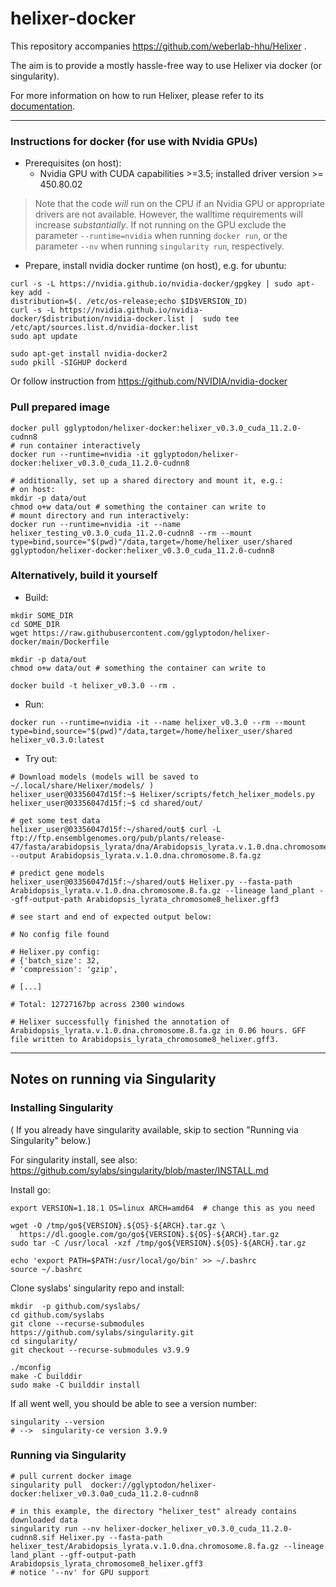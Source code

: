 # helixer-docker

This repository accompanies https://github.com/weberlab-hhu/Helixer .

The aim is to provide a mostly hassle-free way to use Helixer via docker (or singularity).

For more information on how to run Helixer, please refer to its [documentation](https://github.com/weberlab-hhu/Helixer).

--------

### Instructions for docker (for use with Nvidia GPUs) ###

- Prerequisites (on host):
  - Nvidia GPU with CUDA capabilities >=3.5; installed driver version >= 450.80.02 
  
> Note that the code _will_ run on the CPU if an Nvidia GPU or appropriate drivers are not available.
> However, the walltime requirements will increase _substantially_. If not running on the GPU
> exclude the parameter `--runtime=nvidia` when running `docker run`, or the parameter `--nv` when
> running `singularity run`, respectively.

- Prepare, install nvidia docker runtime (on host), e.g. for ubuntu:
```
curl -s -L https://nvidia.github.io/nvidia-docker/gpgkey | sudo apt-key add -
distribution=$(. /etc/os-release;echo $ID$VERSION_ID)
curl -s -L https://nvidia.github.io/nvidia-docker/$distribution/nvidia-docker.list |  sudo tee /etc/apt/sources.list.d/nvidia-docker.list
sudo apt update

sudo apt-get install nvidia-docker2
sudo pkill -SIGHUP dockerd 
```
Or follow instruction from https://github.com/NVIDIA/nvidia-docker

### Pull prepared image ###
```
docker pull gglyptodon/helixer-docker:helixer_v0.3.0_cuda_11.2.0-cudnn8
# run container interactively 
docker run --runtime=nvidia -it gglyptodon/helixer-docker:helixer_v0.3.0_cuda_11.2.0-cudnn8
```
```
# additionally, set up a shared directory and mount it, e.g.:
# on host:
mkdir -p data/out
chmod o+w data/out # something the container can write to
# mount directory and run interactively:
docker run --runtime=nvidia -it --name helixer_testing_v0.3.0_cuda_11.2.0-cudnn8 --rm --mount type=bind,source="$(pwd)"/data,target=/home/helixer_user/shared gglyptodon/helixer-docker:helixer_v0.3.0_cuda_11.2.0-cudnn8
```

### Alternatively, build it yourself ###
- Build:
```
mkdir SOME_DIR
cd SOME_DIR
wget https://raw.githubusercontent.com/gglyptodon/helixer-docker/main/Dockerfile

mkdir -p data/out
chmod o+w data/out # something the container can write to

docker build -t helixer_v0.3.0 --rm .
```


- Run:
```
docker run --runtime=nvidia -it --name helixer_v0.3.0 --rm --mount type=bind,source="$(pwd)"/data,target=/home/helixer_user/shared helixer_v0.3.0:latest
```


- Try out:
```
# Download models (models will be saved to ~/.local/share/Helixer/models/ )
helixer_user@03356047d15f:~$ Helixer/scripts/fetch_helixer_models.py
helixer_user@03356047d15f:~$ cd shared/out/

# get some test data
helixer_user@03356047d15f:~/shared/out$ curl -L ftp://ftp.ensemblgenomes.org/pub/plants/release-47/fasta/arabidopsis_lyrata/dna/Arabidopsis_lyrata.v.1.0.dna.chromosome.8.fa.gz --output Arabidopsis_lyrata.v.1.0.dna.chromosome.8.fa.gz

# predict gene models
helixer_user@03356047d15f:~/shared/out$ Helixer.py --fasta-path Arabidopsis_lyrata.v.1.0.dna.chromosome.8.fa.gz --lineage land_plant --gff-output-path Arabidopsis_lyrata_chromosome8_helixer.gff3

# see start and end of expected output below:

# No config file found

# Helixer.py config: 
# {'batch_size': 32,
# 'compression': 'gzip',

# [...]

# Total: 12727167bp across 2300 windows

# Helixer successfully finished the annotation of Arabidopsis_lyrata.v.1.0.dna.chromosome.8.fa.gz in 0.06 hours. GFF file written to Arabidopsis_lyrata_chromosome8_helixer.gff3.

```
-----------------------------------

Notes on running via Singularity 
---

### Installing Singularity ###

( If you already have singularity available, skip to section "Running via Singularity" below.)

For singularity install, see also: 
https://github.com/sylabs/singularity/blob/master/INSTALL.md

Install go:
```
export VERSION=1.18.1 OS=linux ARCH=amd64  # change this as you need

wget -O /tmp/go${VERSION}.${OS}-${ARCH}.tar.gz \
  https://dl.google.com/go/go${VERSION}.${OS}-${ARCH}.tar.gz
sudo tar -C /usr/local -xzf /tmp/go${VERSION}.${OS}-${ARCH}.tar.gz

echo 'export PATH=$PATH:/usr/local/go/bin' >> ~/.bashrc
source ~/.bashrc
```

Clone syslabs' singularity repo and install: 
```
mkdir  -p github.com/syslabs/
cd github.com/syslabs
git clone --recurse-submodules https://github.com/sylabs/singularity.git
cd singularity/
git checkout --recurse-submodules v3.9.9

./mconfig
make -C builddir
sudo make -C builddir install

```

If all went well, you should be able to see a version number:
```
singularity --version
# -->  singularity-ce version 3.9.9

```

### Running via Singularity ###

```
# pull current docker image 
singularity pull  docker://gglyptodon/helixer-docker:helixer_v0.3.0a0_cuda_11.2.0-cudnn8

# in this example, the directory "helixer_test" already contains downloaded data
singularity run --nv helixer-docker_helixer_v0.3.0_cuda_11.2.0-cudnn8.sif Helixer.py --fasta-path helixer_test/Arabidopsis_lyrata.v.1.0.dna.chromosome.8.fa.gz --lineage land_plant --gff-output-path Arabidopsis_lyrata_chromosome8_helixer.gff3
# notice '--nv' for GPU support
```
